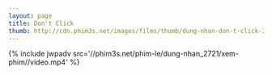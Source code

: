 ```yaml
---
layout: page
title: Don't Click
thumb: http://cdn.phim3s.net/images/films/thumb/dung-nhan-don-t-click-2012.jpg
---
```

{% include jwpadv src='//phim3s.net/phim-le/dung-nhan_2721/xem-phim//video.mp4' %}